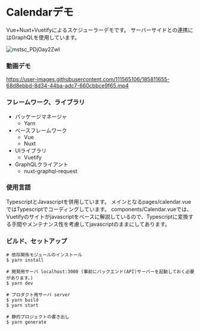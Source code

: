 # Calendarデモ

Vue+Nuxt+Vuetifyによるスケジューラーデモです。
サーバーサイドとの連携にはGraphQLを使用しています。

![mstsc_PDjOay2ZwI](https://user-images.githubusercontent.com/111565106/185811726-5306382a-0340-4b34-9f9a-52f01a2e5c10.png)

### 動画デモ

https://user-images.githubusercontent.com/111565106/185811655-68d8ebbd-8d34-44ba-adc7-660cbbce9f65.mp4

### フレームワーク、ライブラリ
* パッケージマネージャ
  * Yarn 
* ベースフレームワーク
  * Vue
  * Nuxt
* UIライブラリ
  * Vuetify
* GraphQLクライアント
  * nuxt-graphql-request

### 使用言語

TypescriptとJavascriptを併用しています。
メインとなるpages/calendar.vueではTypescriptでコーディングしています。
components/Calendar.vueでは、Vuetifyのサイトがjavascriptをベースに解説しているので、Typescriptに変換する手間やメンテナンス性を考慮してjavascriptのままにしてあります。
  
### ビルド、セットアップ

```
# 依存関係モジュールのインストール
$ yarn install

# 開発用サーバ localhost:3000 (事前にバックエンド(API)サーバーを起動しておく必要があります。)
$ yarn dev

# プロダクト用サーバ server
$ yarn build
$ yarn start

# 静的プロジェクトの書き出し
$ yarn generate
```

